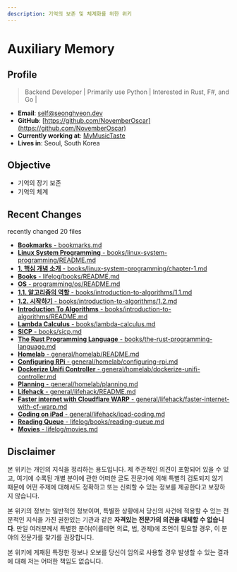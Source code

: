 ```yaml
---
description: 기억의 보존 및 체계화를 위한 위키
---
```


# Auxiliary Memory

## Profile

> Backend Developer \| Primarily use Python \| Interested in Rust, F\#, and Go \|

* **Email**: [self@seonghyeon.dev](mailto:self@seonghyeon.dev)
* **GitHub**: [https://github.com/NovemberOscar](https://github.com/NovemberOscar)
* **Currently working at**: [MyMusicTaste](https://github.com/MyMusicTaste)
* **Lives in**: Seoul, South Korea

## Objective

* 기억의 장기 보존
* 기억의 체계

## Recent Changes

recently changed 20 files

* [**Bookmarks** - bookmarks.md](bookmarks.md)
* [**Linux System Programming** - books/linux-system-programming/README.md](books/linux-system-programming/README.md)
* [**1. 핵심 개념 소개** - books/linux-system-programming/chapter-1.md](books/linux-system-programming/chapter-1.md)
* [**Books** - lifelog/books/README.md](lifelog/books/README.md)
* [**OS** - programming/os/README.md](programming/os/README.md)
* [**1.1. 알고리즘의 역할** - books/introduction-to-algorithms/1.1.md](books/introduction-to-algorithms/1.1.md)
* [**1.2. 시작하기** - books/introduction-to-algorithms/1.2.md](books/introduction-to-algorithms/1.2.md)
* [**Introduction To Algorithms** - books/introduction-to-algorithms/README.md](books/introduction-to-algorithms/README.md)
* [**Lambda Calculus** - books/lambda-calculus.md](books/lambda-calculus.md)
* [**SICP** - books/sicp.md](books/sicp.md)
* [**The Rust Programming Language** - books/the-rust-programming-language.md](books/the-rust-programming-language.md)
* [**Homelab** - general/homelab/README.md](general/homelab/README.md)
* [**Configuring RPi** - general/homelab/configuring-rpi.md](general/homelab/configuring-rpi.md)
* [**Dockerize Unifi Controller** - general/homelab/dockerize-unifi-controller.md](general/homelab/dockerize-unifi-controller.md)
* [**Planning** - general/homelab/planning.md](general/homelab/planning.md)
* [**Lifehack** - general/lifehack/README.md](general/lifehack/README.md)
* [**Faster internet with Cloudflare WARP** - general/lifehack/faster-internet-with-cf-warp.md](general/lifehack/faster-internet-with-cf-warp.md)
* [**Coding on iPad** - general/lifehack/ipad-coding.md](general/lifehack/ipad-coding.md)
* [**Reading Queue** - lifelog/books/reading-queue.md](lifelog/books/reading-queue.md)
* [**Movies** - lifelog/movies.md](lifelog/movies.md)


## Disclaimer

본 위키는 개인의 지식을 정리하는 용도입니다. 제 주관적인 의견이 포함되어 있을 수 있고, 여기에 수록된 개별 분야에 관한 어떠한 글도 전문가에 의해 특별히 검토되지 않기 때문에 어떤 주제에 대해서도 정확하고 또는 신뢰할 수 있는 정보를 제공한다고 보장하지 않습니다.

본 위키의 정보는 일반적인 정보이며, 특별한 상황에서 당신의 사건에 적용할 수 있는 전문적인 지식을 가진 권한있는 기관과 같은 **자격있는 전문가의 의견을 대체할 수 없습니다**.  만일 여러분께서 특별한 분야\(이를테면 의료, 법, 경제\)에 조언이 필요할 경우, 이 분야의 전문가를 찾기를 권장합니다.

본 위키에 게재된 특정한 정보나 오보를 당신이 임의로 사용할 경우 발생할 수 있는 결과에 대해 저는 어떠한 책임도 없습니다.

